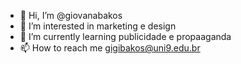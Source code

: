 - 👋 Hi, I’m @giovanabakos
- 👀 I’m interested in marketing e design
- 🌱 I’m currently learning publicidade e propaaganda
- 📫 How to reach me  gigibakos@uni9.edu.br
<!---
giovanabakos/giovanabakos is a ✨ special ✨ repository because its `README.md` (this file) appears on your GitHub profile.
You can click the Preview link to take a look at your changes.
--->
